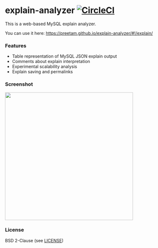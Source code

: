 # explain-analyzer [![CircleCI](https://circleci.com/gh/Preetam/explain-analyzer.svg?style=svg)](https://circleci.com/gh/Preetam/explain-analyzer)

This is a web-based MySQL explain analyzer.

You can use it here: https://preetam.github.io/explain-analyzer/#!/explain/

### Features

* Table representation of MySQL JSON explain output
* Comments about explain interpretation
* Experimental scalability analysis
* Explain saving and permalinks

### Screenshot

<img src="https://user-images.githubusercontent.com/379404/34457844-21dc9180-ed8c-11e7-8e70-270e391b971e.png" width=422/>

### License

BSD 2-Clause (see [LICENSE](LICENSE))

